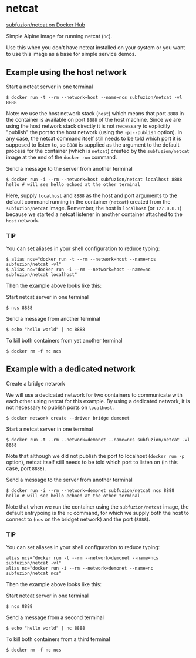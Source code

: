 # netcat

[subfuzion/netcat on Docker Hub](https://hub.docker.com/repository/docker/subfuzion/netcat/general)

Simple Alpine image for running netcat (`nc`).

Use this when you don't have netcat installed on your system or you want to use this image as a
base for simple service demos.

## Example using the host network

Start a netcat server in one terminal

    $ docker run -t --rm --network=host --name=ncs subfuzion/netcat -vl 8888

Note: we use the host network stack (`host`) which means that port `8888` in the
container is available on port `8888` of the host machine. Since we are using the host
network stack directly it is not necessary to explicitly "publish" the port to the host
network (using the `-p|--publish` option). In any case, the netcat command itself still
needs to be told which port it is supposed to listen to, so `8888` is supplied as the
argument to the default process for the container (which is `netcat`) created by the
`subfuzion/netcat` image at the end of the `docker run` command.

Send a message to the server from another terminal

    $ docker run -i --rm --network=host subfuzion/netcat localhost 8888
    hello # will see hello echoed at the other terminal

Here, supply `localhost` and `8888` as the host and port arguments to the default
command running in the container (`netcat`) created from the `subfuzion/netcat`
image. Remember, the host is `localhost` (or `127.0.0.1`) because we started a netcat listener in
another container attached to the `host` network.

### TIP

You can set aliases in your shell configuration to reduce typing:

    $ alias ncs="docker run -t --rm --network=host --name=ncs subfuzion/netcat -vl"
    $ alias nc="docker run -i --rm --network=host --name=nc subfuzion/netcat localhost"

Then the example above looks like this:

Start netcat server in one terminal

    $ ncs 8888

Send a message from another terminal

    $ echo "hello world" | nc 8888

To kill both containers from yet another terminal

    $ docker rm -f nc ncs


## Example with a dedicated network

Create a bridge network

We will use a dedicated network for two containers to communicate with each other using netcat
for this example. By using a dedicated network, it is not necessary to publish ports on `localhost`.

    $ docker network create --driver bridge demonet

Start a netcat server in one terminal

    $ docker run -t --rm --network=demonet --name=ncs subfuzion/netcat -vl 8888

Note that although we did not publish the port to localhost (`docker run -p` option),
netcat itself still needs to be told which port to listen on (in this case, port `8888`).

Send a message to the server from another terminal

    $ docker run -i --rm --network=demonet subfuzion/netcat ncs 8888
    hello # will see hello echoed at the other terminal

Note that when we run the container using the `subfuzion/netcat` image, the default
entrypoing is the `nc` command, for which we supply both the host to connect to (`ncs` on the bridget network) and the port (`8888`).

### TIP

You can set aliases in your shell configuration to reduce typing:

    alias ncs="docker run -t --rm --network=demonet --name=ncs subfuzion/netcat -vl"
    alias nc="docker run -i --rm --network=demonet --name=nc subfuzion/netcat ncs"

Then the example above looks like this:

Start netcat server in one terminal

    $ ncs 8888

Send a message from a second terminal

    $ echo "hello world" | nc 8888

To kill both containers from a third terminal

    $ docker rm -f nc ncs

